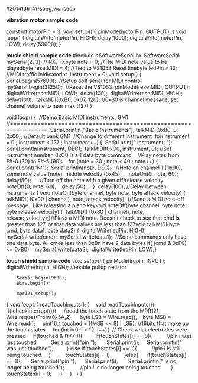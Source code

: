 #2014136141-song,wonseop

**vibration motor sample code**

const int motorPin = 3;
void setup() {
pinMode(motorPin, OUTPUT); 
} 
void loop() { 
digitalWrite(motorPin, HIGH); 
delay(1000); 
digitalWrite(motorPin, LOW);
delay(59000);
}


**music shield sample code** 
#include <SoftwareSerial.h>
SoftwareSerial mySerial(2, 3); // 
RX, TXbyte note = 0; //The MIDI note value to be playedbyte resetMIDI = 4;
//Tied to VS1053 Reset linebyte ledPin = 13; //MIDI traffic inidicatorint  instrument = 0;
void setup()
{
Serial.begin(57600);  //Setup soft serial for MIDI control  
mySerial.begin(31250);  //Reset the VS1053  pinMode(resetMIDI, OUTPUT);
digitalWrite(resetMIDI, LOW);  delay(100);  
digitalWrite(resetMIDI, HIGH);  delay(100); 
talkMIDI(0xB0, 0x07, 120); //0xB0 is channel message, set channel volume to near max (127)
}

void loop() {  //Demo Basic MIDI instruments, GM1  //================================================================= 
Serial.println("Basic Instruments");
talkMIDI(0xB0, 0, 0x00); //Default bank GM1  //Change to different instrument  
for(instrument = 0 ; 
instrument < 127 ; 
instrument++) { 
Serial.print(" Instrument: ");    
Serial.println(instrument, DEC); 
talkMIDI(0xC0, instrument, 0); //Set instrument number. 0xC0 is a 1 data byte command    //Play notes from F#-0 (30) to F#-5 (90):    for (note = 30 ; note < 40 ; note++) {
Serial.print("N:"); 
Serial.println(note, DEC);   //Note on channel 1 (0x90), some note value (note), middle velocity (0x45):    
noteOn(0, note, 60);    
delay(50);      //Turn off the note with a given off/release velocity      
noteOff(0, note, 60);   
delay(50);   
} 
delay(100); //Delay between instruments
}
void noteOn(byte channel, byte note, byte attack_velocity) 
{
talkMIDI( (0x90 | channel), note, attack_velocity);
}//Send a MIDI note-off message.  Like releasing a piano keyvoid
noteOff(byte channel, byte note, byte release_velocity) { 
talkMIDI( (0x80 | channel), note, release_velocity);}//Plays a MIDI note. Doesn't check to see that cmd is greater than 127, or that data values are less than 127void talkMIDI(byte cmd, byte data1, byte data2) {  digitalWrite(ledPin, HIGH);  mySerial.write(cmd);  mySerial.write(data1);  //Some commands only have one data byte. All cmds less than 0xBn have 2 data bytes 
if( (cmd & 0xF0) <= 0xB0)    mySerial.write(data2);  digitalWrite(ledPin, LOW);}


**touch shield sample code**
*void setup()*
{
        pinMode(irqpin, INPUT);
        digitalWrite(irqpin, HIGH); //enable pullup resistor

        Serial.begin(9600);
        Wire.begin();

        mpr121_setup();
}
*void loop()*{ 
        readTouchInputs();
    }
    void readTouchInputs(){  
    if(!checkInterrupt()){
    //read the touch state from the MPR121
    Wire.requestFrom(0x5A,2); 
    byte LSB = Wire.read();    
    byte MSB = Wire.read();
    uint16_t touched = ((MSB << 8) | LSB); //16bits that make up the touch states
    for (int i=0; i < 12; i++){  // Check what electrodes were pressed    
    if(touched & (1<<i)){
       
       if(touchStates[i] == 0){          //pin i was just touched          
       Serial.print("pin ");      
       Serial.print(i);    
       Serial.println(" was just touched");
        }
        else if(touchStates[i] == 1){          //pin i is still being touched    
        }  
        touchStates[i] = 1;         
        }else{     
        if(touchStates[i] == 1){      
        Serial.print("pin ");     
        Serial.print(i);      
        Serial.println(" is no longer being touched");
          //pin i is no longer being touched       }
        touchStates[i] = 0;      }
    }
  }
}

